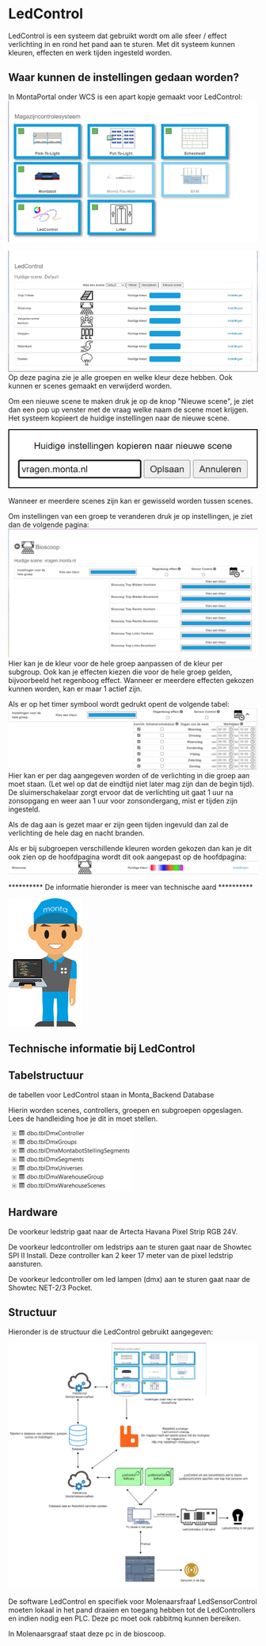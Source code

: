 # LedControl

LedControl is een systeem dat gebruikt wordt om alle sfeer / effect verlichting in en rond het pand aan te sturen. Met dit systeem kunnen kleuren, effecten en werk tijden ingesteld worden.

## Waar kunnen de instellingen gedaan worden?
In MontaPortal onder WCS is een apart kopje gemaakt voor LedControl:
![image.png](../../../Attachments/image-c2912fa6-e8a3-4c07-9d07-808a214d176a.png)

![image.png](../../../Attachments/image-fcf80d4a-6ea4-4a68-9c18-ee70d7f3aa63.png)
Op deze pagina zie je alle groepen en welke kleur deze hebben. Ook kunnen er scenes gemaakt en verwijderd worden.

Om een nieuwe scene te maken druk je op de knop "Nieuwe scene", je ziet dan een pop up venster met de vraag welke naam de scene moet krijgen. Het systeem kopieert de huidige instellingen naar de nieuwe scene.

![image.png](../../../Attachments/image-299ea36b-8df7-4b86-9462-faced6f2915a.png)

Wanneer er meerdere scenes zijn kan er gewisseld worden tussen scenes.

Om instellingen van een groep te veranderen druk je op instellingen, je ziet dan de volgende pagina:
![image.png](../../../Attachments/image-a66f5aef-cf19-4df0-9f91-a7156945029f.png)
Hier kan je de kleur voor de hele groep aanpassen of de kleur per subgroup. Ook kan je effecten kiezen die voor de hele groep gelden, bijvoorbeeld het regenboog effect. Wanneer er meerdere effecten gekozen kunnen worden, kan er maar 1 actief zijn.

Als er op het timer symbool wordt gedrukt opent de volgende tabel:
![image.png](../../../Attachments/image-616a02fd-62e3-40d3-b2fd-0cb39fa5ec6b.png)
Hier kan er per dag aangegeven worden of de verlichting in die groep aan moet staan. (Let wel op dat de eindtijd niet later mag zijn dan de begin tijd). De sluimerschakelaar zorgt ervoor dat de verlichting uit gaat 1 uur na zonsopgang en weer aan 1 uur voor zonsondergang, mist er tijden zijn ingesteld.

Als de dag aan is gezet maar er zijn geen tijden ingevuld dan zal de verlichting de hele dag en nacht branden.

Als er bij subgroepen verschillende kleuren worden gekozen dan kan je dit ook zien op de hoofdpagina wordt dit ook aangepast op de hoofdpagina:
![image.png](../../../Attachments/image-2ded14af-fcb1-446c-8efe-00b2911168a2.png)


********** De informatie hieronder is meer van technische aard **********

![Afdeling - IT - man.png](../../../Attachments/Afdeling%20-%20IT%20-%20man-c6f3a96e-0f99-4c12-a056-0044eca0df99.png)

## Technische informatie bij LedControl


## Tabelstructuur
de tabellen voor LedControl staan in Monta_Backend Database

Hierin worden scenes, controllers, groepen en subgroepen opgeslagen. Lees de handleiding hoe je dit in moet stellen.

![image.png](../../../Attachments/image-2619c93e-6dfc-416c-bea5-11466021cd21.png)

## Hardware
De voorkeur ledstrip gaat naar de Artecta Havana Pixel Strip RGB 24V.

De voorkeur ledcontroller om ledstrips aan te sturen gaat naar de Showtec SPI II Install. Deze controller kan 2 keer 17 meter van de pixel ledstrip aansturen.

De voorkeur ledcontroller om led lampen (dmx) aan te sturen gaat naar de Showtec NET-2/3 Pocket.


## Structuur
Hieronder is de structuur die LedControl gebruikt aangegeven:

![LedControl Componenten schets.drawio.png](../../../Attachments/LedControl%20Componenten%20schets.drawio-53801fb7-a6c8-4164-a513-6bf1905bfafa.png)

De software LedControl en specifiek voor Molenaarsfraaf LedSensorControl moeten lokaal in het pand draaien en toegang hebben tot de LedControllers en indien nodig een PLC. Deze pc moet ook rabbitmq kunnen bereiken.

In Molenaarsgraaf staat deze pc in de bioscoop.
